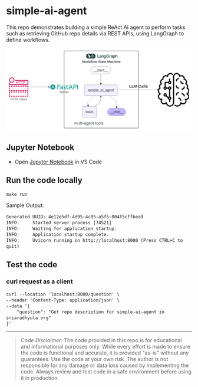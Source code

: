 # simple-ai-agent

This repo demonstrates building a simple ReAct AI agent to perform tasks such as retrieving GitHub repo details via REST APIs, using LangGraph to define workflows.

![](docs/ai-agent.svg)

## Jupyter Notebook

- Open [Jupyter Notebook](simple_ai_agent.ipynb) in VS Code

## Run the code locally

```
make run
```

Sample Output:
```
Generated UUID: 4e12e5df-4d95-4c85-a5f5-004f5cffbea9
INFO:     Started server process [74521]
INFO:     Waiting for application startup.
INFO:     Application startup complete.
INFO:     Uvicorn running on http://localhost:8000 (Press CTRL+C to quit)
```

## Test the code

### curl request as a client

```
curl --location 'localhost:8000/question' \
--header 'Content-Type: application/json' \
--data '{
    "question": "Get repo description for simple-ai-agent in sriaradhyula org"
}'
```

---
> _Code Disclaimer:_ The code provided in this repo is for educational and informational purposes only. While every effort is made to ensure the code is functional and accurate, it is provided "as-is" without any guarantees. Use the code at your own risk. The author is not responsible for any damage or data loss caused by implementing the code. Always review and test code in a safe environment before using it in production.